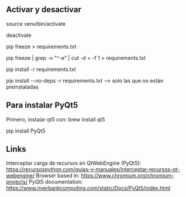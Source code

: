 ## Activar y desactivar 

source venv/bin/activate

deactivate

pip freeze > requirements.txt

pip freeze | grep -v "^\-e" | cut -d = -f 1 > requirements.txt

pip install -r requirements.txt

pip install --no-deps -r requirements.txt --> solo las que no están preinstaladas

## Para instalar PyQt5

Primero, instalar qt5 con: brew install qt5

pip install PyQt5

## Links

Interceptar carga de recursos en QtWebEngine (PyQt5): https://recursospython.com/guias-y-manuales/interceptar-recursos-qt-webengine/
Browser based in: https://www.chromium.org/chromium-projects/
PyQt5 documentation: https://www.riverbankcomputing.com/static/Docs/PyQt5/index.html